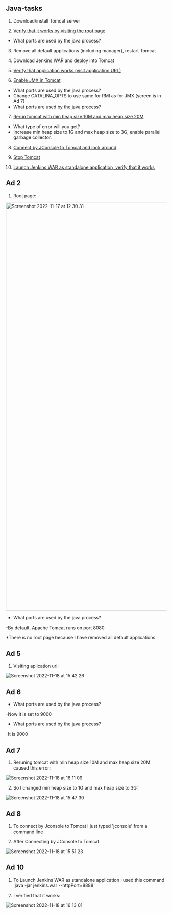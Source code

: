 ## Java-tasks

1. Download/install Tomcat server

2. [Verify that it works by visiting the root page](#ad-2)
* What ports are used by the java process?

3. Remove all default applications (including manager), restart Tomcat

4. Download Jenkins WAR and deploy into Tomcat

5. [Verify that application works (visit application URL)](#ad-5)

6. [Enable JMX in Tomcat](#ad-6)

* What ports are used by the java process?
* Change CATALINA_OPTS to use same for RMI as for JMX
(screen is in Ad 7)
* What ports are used by the java process?

7. [Rerun tomcat with min heap size 10M and max heap size 20M](#ad-7)
* What type of error will you get?
* Increase min heap size to 1G and max heap size to 3G, enable parallel garbage collector.

8. [Connect by JConsole to Tomcat and look around](#ad-8)

9. [Stop Tomcat](#ad-9)

10. [Launch Jenkins WAR as standalone application, verify that it works](#ad-10)


## Ad 2

1. Root page:
<img width="1273" alt="Screenshot 2022-11-17 at 12 30 31" src="https://user-images.githubusercontent.com/114099418/202735401-6b11010d-b4ef-4b50-90e1-9e3a907156f2.png">

* What ports are used by the java process?

-By default, Apache Tomcat runs on port 8080

*There is no root page because I have removed all default applications

## Ad 5

1. Visiting aplication url:

![Screenshot 2022-11-18 at 15 42 26](https://user-images.githubusercontent.com/114099418/202735434-45c163ec-aeda-40d7-814c-fb9a29d9b603.png)


## Ad 6

* What ports are used by the java process?

-Now it is set to 9000

* What ports are used by the java process?

-It is 9000

## Ad 7

1. Reruning tomcat with min heap size 10M and max heap size 20M caused this error:

![Screenshot 2022-11-18 at 16 11 09](https://user-images.githubusercontent.com/114099418/202737536-a96b7476-37a7-4e63-8477-3682d906ee5b.png)

2. So I changed min heap size to 1G and max heap size to 3G:

![Screenshot 2022-11-18 at 15 47 30](https://user-images.githubusercontent.com/114099418/202735496-e52f1886-429d-4ed0-bb4b-bc4fc111cb05.png)


## Ad 8

1. To connect by Jconsole to Tomcat I just typed 'jconsole' from a command line

2. After Connecting by JConsole to Tomcat:

![Screenshot 2022-11-18 at 15 51 23](https://user-images.githubusercontent.com/114099418/202735552-8dc1a268-b9f6-451e-9b96-569b343fadad.png)

## Ad 10

1. To Launch Jenkins WAR as standalone application I used this command 'java -jar jenkins.war --httpPort=8888'

2. I verified that it works:

![Screenshot 2022-11-18 at 16 13 01](https://user-images.githubusercontent.com/114099418/202737506-0d141ca7-7103-429f-84eb-1b634b66fd25.png)
